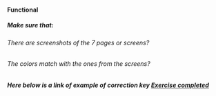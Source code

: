#### Functional

##### Make sure that:

###### There are screenshots of the 7 pages or screens?

###### The colors match with the ones from the screens?

##### Here below is a link of example of correction key [Exercise completed](https://www.figma.com/file/bQsRIJoJYK5b8WAxXFeOfv/UI-I---Ex-1?node-id=0%3A1)
